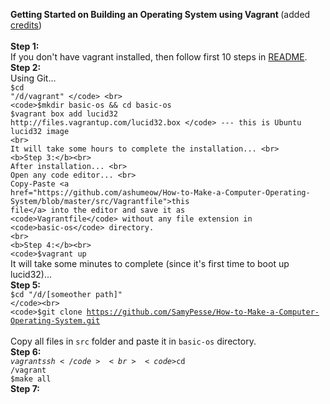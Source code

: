 <b> Getting Started on Building an Operating System using Vagrant </b>
(added <a href="https://github.com/SamyPesse/How-to-Make-a-Computer-Operating-System">credits</a>)<br><br>
<b>Step 1:</b><br>
If you don't have vagrant installed, 
then follow first 10 steps in 
<a href="https://github.com/dragonwolverines/GettingStarted-Vagrant-Win8.1/blob/master/README.md">README</a>.<br>
<b>Step 2:</b><br>
Using Git... <br>
<code>$cd "/d/vagrant" </code> <br>
<code>$mkdir basic-os && cd basic-os </code><br>
<code>$vagrant box add lucid32 http://files.vagrantup.com/lucid32.box </code> --- this is Ubuntu lucid32 image
<br>
It will take some hours to complete the installation... <br>
<b>Step 3:</b><br>
After installation... <br>
Open any code editor... <br>
Copy-Paste <a href="https://github.com/ashumeow/How-to-Make-a-Computer-Operating-System/blob/master/src/Vagrantfile">this file</a> into the editor and save it as <code>Vagrantfile</code> without any file extension in <code>basic-os</code> directory.
<br>
<b>Step 4:</b><br>
<code>$vagrant up</code><br>
It will take some minutes to complete (since it's first time to boot up lucid32)...<br>
<b>Step 5:</b><br>
<code>$cd "/d/[someother path]" </code><br>
<code>$git clone https://github.com/SamyPesse/How-to-Make-a-Computer-Operating-System.git </code><br>
Copy all files in <code>src</code> folder and paste it in <code>basic-os</code> directory. <br>
<b>Step 6:</b><br>
<code>$vagrant ssh</code><br>
<code>$cd /vagrant </code><br>
<code>$make all</code><br>
<b>Step 7:</b><br>
